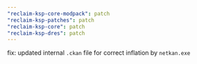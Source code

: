 ```yaml
---
"reclaim-ksp-core-modpack": patch
"reclaim-ksp-patches": patch
"reclaim-ksp-core": patch
"reclaim-ksp-dres": patch
---
```


fix: updated internal `.ckan` file for correct inflation by `netkan.exe`
